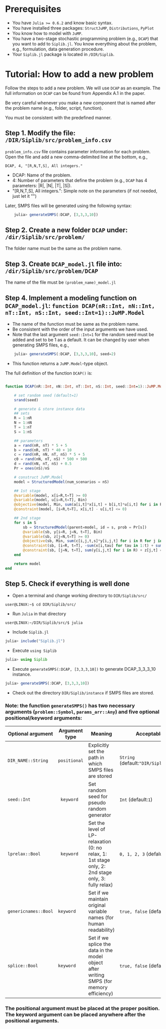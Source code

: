 # Prerequisites

- You have `Julia >= 0.6.2` and know basic syntax. 
- You have installed three packages: `StructJuMP`, `Distributions`, `PyPlot`
- You know how to model with `JuMP`.
- You have a two-stage stochastic programming problem (e.g., `DCAP`) that you want to add to `Siplib.jl`. You know everything about the problem, e.g., formulation, data generation procedure.
- Your `Siplib.jl` package is located in `/DIR/Siplib`.

# Tutorial: How to add a new problem
Follow the steps to add a new problem. We will use `DCAP` as an example. The full information on `DCAP` can be found from Appendix A.1 in the paper.

Be very careful whenever you make a new component that is named after the problem name (e.g., folder, script, function). 

You must be consistent with the predefined manner.

## Step 1. Modify the file: `/DIR/Siplib/src/problem_info.csv`

`problem_info.csv` file contains parameter information for each problem. Open the file and add a new comma-delimited line at the bottom, e.g.,
```Spreadsheet
DCAP, 4, "[R,N,T,S], All integers."
```
- DCAP: Name of the problem.
- 4: Number of parameters that define the problem (e.g., `DCAP` has 4 parameters: |R|, |N|, |T|, |S|).
- "[R,N,T,S], All integers.": Simple note on the parameters (if not needed, just let it "")

Later, SMPS files will be generated using the following syntax:

```julia
	julia> generateSMPS(:DCAP, [3,3,3,10])
```


## Step 2. Create a new folder `DCAP` under: `/dir/Siplib/src/problem/`

The folder name must be the same as the problem name.

## Step 3. Create `DCAP_model.jl` file into: `/dir/Siplib/src/problem/DCAP`

The name of the file must be `(problem_name)_model.jl`

## Step 4. Implement a modeling function on `DCAP_model.jl`: ``function DCAP(nR::Int, nN::Int, nT::Int, nS::Int, seed::Int=1)::JuMP.Model``

- The name of the function must be same as the problem name.
- Be consistent with the order of the input arguments we have used. 
- Note that the last argument `seed::Int=1` for the random seed must be added and set to be 1 as a default. It can be changed by user when generating SMPS files, e.g., 

```julia
	julia> generateSMPS(:DCAP, [3,3,3,10], seed=2)
```
- This function returns a `JuMP.Model`-type object.

The full definition of the function ``DCAP()`` is:
```julia

function DCAP(nR::Int, nN::Int, nT::Int, nS::Int, seed::Int=1)::JuMP.Model

    # set random seed (default=1)
    srand(seed)

    # generate & store instance data
    ## sets
    R = 1:nR
    N = 1:nN
    T = 1:nT
    S = 1:nS

    ## parameters
    a = rand(nR, nT) * 5 + 5
    b = rand(nR, nT) * 40 + 10
    c = rand(nR, nN, nT, nS) * 5 + 5
    c0 = rand(nN, nT, nS) * 500 + 500
    d = rand(nN, nT, nS) + 0.5
    Pr = ones(nS)/nS

    # construct JuMP.Model
    model = StructuredModel(num_scenarios = nS)

    ## 1st stage
    @variable(model, x[i=R,t=T] >= 0)
    @variable(model, u[i=R,t=T], Bin)
    @objective(model, Min, sum(a[i,t]*x[i,t] + b[i,t]*u[i,t] for i in R for t in T))
    @constraint(model, [i=R,t=T], x[i,t] - u[i,t] <= 0)

    ## 2nd stage
    for s in S
        sb = StructuredModel(parent=model, id = s, prob = Pr[s])
        @variable(sb, y[i=R, j=N, t=T], Bin)
        @variable(sb, z[j=N,t=T] >= 0)
        @objective(sb, Min, sum(c[i,j,t,s]*y[i,j,t] for i in R for j in N for t in T) + sum(c0[j,t,s]*z[j,t] for j in N for t in T))
        @constraint(sb, [i=R, t=T], -sum(x[i,tau] for tau in 1:t) + sum(d[j,t,s]*y[i,j,t] for j in N) <= 0)
        @constraint(sb, [j=N, t=T], sum(y[i,j,t] for i in R) + z[j,t] == 1)
    end

    return model
end
```

## Step 5. Check if everything is well done
- Open a terminal and change working directory to `DIR/Siplib/src/`
```Shell
user@LINUX:~$ cd DIR/Siplib/src/
```
- Run `Julia` in that directory
```Shell
user@LINUX:~/DIR/Siplib/src/$ julia
```
- Include ``Siplib.jl``
```julia
julia> include("Siplib.jl")
```
- Execute `using Siplib`
```julia
julia> using Siplib
```
- Execute `generateSMPS(:DCAP, [3,3,3,10])` to generate DCAP_3_3_3_10 instance.
```julia
julia> generateSMPS(:DCAP, [3,3,3,10])
```
- Check out the directory `DIR/Siplib/instance` if SMPS files are stored.
### Note: the function `generateSMPS()` has two necessary arguments (`problem::Symbol`, `params_arr::Any`) and five optional positional/keyword arguments: 

Optional argument | Argument type | Meaning |Acceptable value | Example
--- | --- | --- | --- | ---
`DIR_NAME::String` | `positional` |Explicitly set the path in which SMPS files are stored |`String` (default:`"DIR/Siplib/instance"`)|`generateSMPS(:DCAP,[3,3,3,10],"another/path")`
`seed::Int` | ` keyword` |Set random seed for pseudo random generator|`Int` (default:`1`)|`generateSMPS(:DCAP,[3,3,3,10],"another/path",seed=2)`
`lprelax::Bool`|` keyword`|Set the level of LP-relaxation (0: no relax, 1: 1st stage only, 2: 2nd stage only, 3: fully relax)|`0, 1, 2, 3` (defalut:`0`)|`generateSMPS(:DCAP,[3,3,3,10],"another/path",lprelax=2)`
`genericnames::Bool`|`keyword`|Set if we maintain original variable names (for human readability)|`true, false` (default:`true`)|`generateSMPS(:DCAP,[3,3,3,10],"another/path",genericnames=false)`
`splice::Bool`|`keyword`|Set if we splice the data in the model object after writing SMPS (for memory efficiency)|`true, false` (default:`true`)|`generateSMPS(:DCAP,[3,3,3,10],"another/path",splice=false)`

### The positional argument must be placed at the proper position. The keyword argument can be placed anywhere after the positional arguments.
